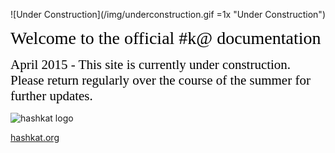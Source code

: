 ![Under Construction](/img/underconstruction.gif =1x  "Under Construction")

<span style="color:black; font-family:Georgia; font-size:2em;">Welcome to the official #k@ documentation</span>

<span style="color:black; font-family:Georgia; font-size:1.5em;">April 2015 - This site is currently under construction. Please return regularly over the course of the summer for further updates. </span>

![hashkat logo](/img/Logo.png "#k@")

[hashkat.org](http://hashkat.org)



